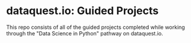 # dataquest.io: Guided Projects 

This repo consists of all of the guided projects completed while working through the "Data Science
in Python" pathway on dataquest.io.
